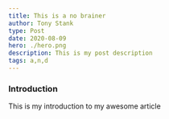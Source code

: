 ```yaml
---
title: This is a no brainer
author: Tony Stank
type: Post
date: 2020-08-09
hero: ./hero.png
description: This is my post description
tags: a,n,d
---
```

### Introduction
This is my introduction to my awesome article
